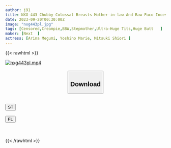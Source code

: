 ```yaml
---
author: j91
title: NXG-443 Chubby Colossal Breasts Mother-in-law And Raw Paco Incest My Son Is Lustful For A Plump Hami Huge Body!
date: 2023-09-20T00:30:00Z
image: "nxg443pl.jpg"
tags: [Censored,Creampie,BBW,Stepmother,Ultra-Huge Tits,Huge Butt	]
maker: [Next  ]
actress: [Arina Megumi, Yoshino Marie, Mitsuki Shiori ]
---
```



{{< rawhtml >}}

<div class="video" data-videoid="ja3wrBPJZxFzWP9">
    <a href="javascript:;">
        <img src="https://my.j91.asia/posts/nxg443pl/nxg443pl.jpg" width="WIDTH" height="HEIGHT" alt="nxg443pl.mp4" loading="lazy">
    </a>
</div>

<script type="text/javascript" src="https://j91.asia/asset/on-demand-st.js"></script>

<br>
  <link rel="stylesheet" href="https://j91.asia/asset/bs5.css">
  
  <center>
  <button class="btn btn-primary" type="button" data-bs-toggle="collapse" data-bs-target=".multi-collapse" aria-expanded="false" aria-controls="multiCollapseExample1 multiCollapseExample2"><h2>Download</h2></button></center>
</p>
<div class="row">
  <div class="col">
    <div class="collapse multi-collapse" id="multiCollapseExample1">
      <div class="card card-body">
	      	      <br>
<div class="buttons">  
<a href="https://streamtape.to/v/ja3wrBPJZxFzWP9"><button class="btn-hover color-3"><i class="fa fa-download"></i> ST</button></a></div>
    </div>
  </div>
</div>
  <div class="col">
    <div class="collapse multi-collapse" id="multiCollapseExample2">
      <div class="card card-body">
	      <br>
<div class="buttons">
    <a href="https://filelions.online/f/l4xcb2e84y65"><button class="btn-hover color-9"><i class="fa fa-download"></i> FL</button></a></div>
<br><br>
      </div>
    </div>
  </div>
</div>

{{< /rawhtml >}}